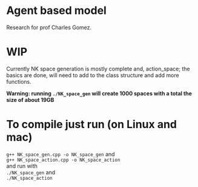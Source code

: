 # Agent based model

Research for prof Charles Gomez.

# WIP

Currently NK space generation is mostly complete and,
action_space; the basics are done, will need to add to the class structure and add more functions.

**Warning: running `./NK_space_gen` will create 1000 spaces with a total the size of about 19GB**
# To compile just run (on Linux and mac)

`g++ NK_space_gen.cpp -o NK_space_gen` and<br /> 
`g++ NK_space_action.cpp -o NK_space_action`<br />
and run with <br />
`./NK_space_gen` and<br />
`./NK_space_action` 